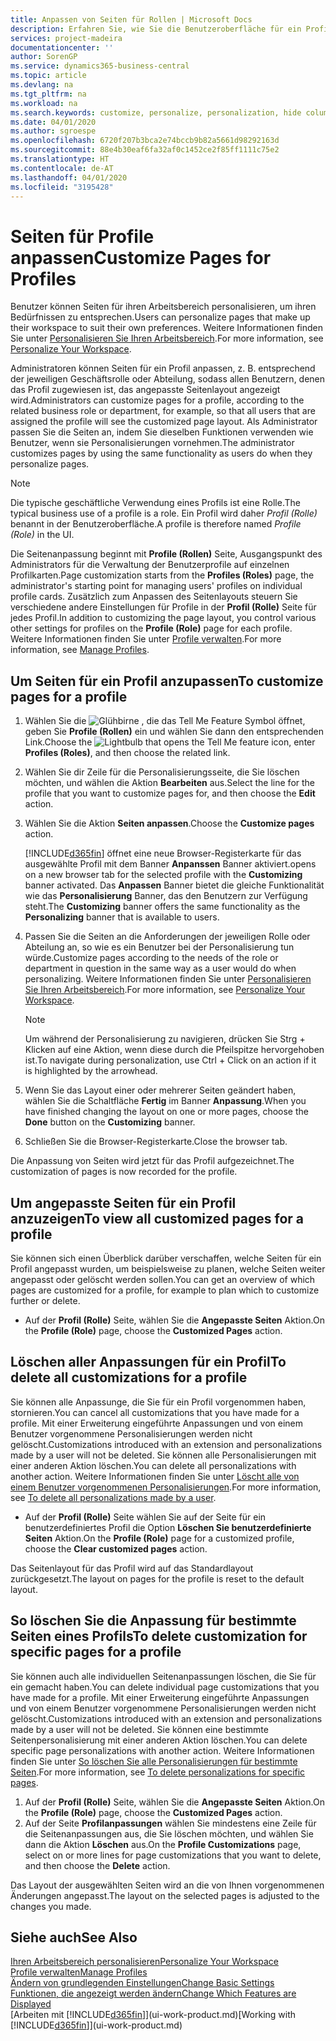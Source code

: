 ```yaml
---
title: Anpassen von Seiten für Rollen | Microsoft Docs
description: Erfahren Sie, wie Sie die Benutzeroberfläche für ein Profil (eine Rolle) anpassen, sodass allen Benutzern, die diese Rolle zugewiesen haben, ein benutzerdefinierter Arbeitsbereich angezeigt wird.
services: project-madeira
documentationcenter: ''
author: SorenGP
ms.service: dynamics365-business-central
ms.topic: article
ms.devlang: na
ms.tgt_pltfrm: na
ms.workload: na
ms.search.keywords: customize, personalize, personalization, hide columns, remove fields, move fields
ms.date: 04/01/2020
ms.author: sgroespe
ms.openlocfilehash: 6720f207b3bca2e74bccb9b82a5661d98292163d
ms.sourcegitcommit: 88e4b30eaf6fa32af0c1452ce2f85ff1111c75e2
ms.translationtype: HT
ms.contentlocale: de-AT
ms.lasthandoff: 04/01/2020
ms.locfileid: "3195428"
---
```

# <a name="customize-pages-for-profiles"></a><span data-ttu-id="1ff65-103">Seiten für Profile anpassen</span><span class="sxs-lookup"><span data-stu-id="1ff65-103">Customize Pages for Profiles</span></span>
<span data-ttu-id="1ff65-104">Benutzer können Seiten für ihren Arbeitsbereich personalisieren, um ihren Bedürfnissen zu entsprechen.</span><span class="sxs-lookup"><span data-stu-id="1ff65-104">Users can personalize pages that make up their workspace to suit their own preferences.</span></span> <span data-ttu-id="1ff65-105">Weitere Informationen finden Sie unter [Personalisieren Sie Ihren Arbeitsbereich](ui-personalization-user.md).</span><span class="sxs-lookup"><span data-stu-id="1ff65-105">For more information, see [Personalize Your Workspace](ui-personalization-user.md).</span></span>

<span data-ttu-id="1ff65-106">Administratoren können Seiten für ein Profil anpassen, z. B. entsprechend der jeweiligen Geschäftsrolle oder Abteilung, sodass allen Benutzern, denen das Profil zugewiesen ist, das angepasste Seitenlayout angezeigt wird.</span><span class="sxs-lookup"><span data-stu-id="1ff65-106">Administrators can customize pages for a profile, according to the related business role or department, for example, so that all users that are assigned the profile will see the customized page layout.</span></span> <span data-ttu-id="1ff65-107">Als Administrator passen Sie die Seiten an, indem Sie dieselben Funktionen verwenden wie Benutzer, wenn sie Personalisierungen vornehmen.</span><span class="sxs-lookup"><span data-stu-id="1ff65-107">The administrator customizes pages by using the same functionality as users do when they personalize pages.</span></span>

> [!NOTE]
> <span data-ttu-id="1ff65-108">Die typische geschäftliche Verwendung eines Profils ist eine Rolle.</span><span class="sxs-lookup"><span data-stu-id="1ff65-108">The typical business use of a profile is a role.</span></span> <span data-ttu-id="1ff65-109">Ein Profil wird daher *Profil (Rolle)* benannt in der Benutzeroberfläche.</span><span class="sxs-lookup"><span data-stu-id="1ff65-109">A profile is therefore named *Profile (Role)* in the UI.</span></span>

<span data-ttu-id="1ff65-110">Die Seitenanpassung beginnt mit **Profile (Rollen)** Seite, Ausgangspunkt des Administrators für die Verwaltung der Benutzerprofile auf einzelnen Profilkarten.</span><span class="sxs-lookup"><span data-stu-id="1ff65-110">Page customization starts from the **Profiles (Roles)** page, the administrator's starting point for managing users' profiles on individual profile cards.</span></span> <span data-ttu-id="1ff65-111">Zusätzlich zum Anpassen des Seitenlayouts steuern Sie verschiedene andere Einstellungen für Profile in der **Profil (Rolle)** Seite für jedes Profil.</span><span class="sxs-lookup"><span data-stu-id="1ff65-111">In addition to customizing the page layout, you control various other settings for profiles on the **Profile (Role)** page for each profile.</span></span> <span data-ttu-id="1ff65-112">Weitere Informationen finden Sie unter [Profile verwalten](admin-users-profiles-roles.md).</span><span class="sxs-lookup"><span data-stu-id="1ff65-112">For more information, see [Manage Profiles](admin-users-profiles-roles.md).</span></span>

## <a name="to-customize-pages-for-a-profile"></a><span data-ttu-id="1ff65-113">Um Seiten für ein Profil anzupassen</span><span class="sxs-lookup"><span data-stu-id="1ff65-113">To customize pages for a profile</span></span>
1. <span data-ttu-id="1ff65-114">Wählen Sie die ![Glühbirne , die das Tell Me Feature](media/ui-search/search_small.png "Tell Me-Funktion") Symbol öffnet, geben Sie **Profile (Rollen)** ein und wählen Sie dann den entsprechenden Link.</span><span class="sxs-lookup"><span data-stu-id="1ff65-114">Choose the ![Lightbulb that opens the Tell Me feature](media/ui-search/search_small.png "Tell me what you want to do") icon, enter **Profiles (Roles)**, and then choose the related link.</span></span>
2. <span data-ttu-id="1ff65-115">Wählen Sie dir Zeile für die Personalisierungsseite, die Sie löschen möchten, und wählen die Aktion **Bearbeiten** aus.</span><span class="sxs-lookup"><span data-stu-id="1ff65-115">Select the line for the profile that you want to customize pages for, and then choose the **Edit** action.</span></span>
3. <span data-ttu-id="1ff65-116">Wählen Sie die Aktion **Seiten anpassen**.</span><span class="sxs-lookup"><span data-stu-id="1ff65-116">Choose the **Customize pages** action.</span></span>

    [!INCLUDE[d365fin](includes/d365fin_md.md)] <span data-ttu-id="1ff65-117">öffnet eine neue Browser-Registerkarte für das ausgewählte Profil mit dem Banner **Anpanssen** Banner aktiviert.</span><span class="sxs-lookup"><span data-stu-id="1ff65-117">opens on a new browser tab for the selected profile with the **Customizing** banner activated.</span></span> <span data-ttu-id="1ff65-118">Das **Anpassen** Banner bietet die gleiche Funktionalität wie das **Personalisierung** Banner, das den Benutzern zur Verfügung steht.</span><span class="sxs-lookup"><span data-stu-id="1ff65-118">The **Customizing** banner offers the same functionality as the **Personalizing** banner that is available to users.</span></span>

4. <span data-ttu-id="1ff65-119">Passen Sie die Seiten an die Anforderungen der jeweiligen Rolle oder Abteilung an, so wie es ein Benutzer bei der Personalisierung tun würde.</span><span class="sxs-lookup"><span data-stu-id="1ff65-119">Customize pages according to the needs of the role or department in question in the same way as a user would do when personalizing.</span></span> <span data-ttu-id="1ff65-120">Weitere Informationen finden Sie unter [Personalisieren Sie Ihren Arbeitsbereich](ui-personalization-user.md).</span><span class="sxs-lookup"><span data-stu-id="1ff65-120">For more information, see [Personalize Your Workspace](ui-personalization-user.md).</span></span>

    > [!NOTE]
    > <span data-ttu-id="1ff65-121">Um während der Personalisierung zu navigieren, drücken Sie Strg + Klicken auf eine Aktion, wenn diese durch die Pfeilspitze hervorgehoben ist.</span><span class="sxs-lookup"><span data-stu-id="1ff65-121">To navigate during personalization, use Ctrl + Click on an action if it is highlighted by the arrowhead.</span></span>

5. <span data-ttu-id="1ff65-122">Wenn Sie das Layout einer oder mehrerer Seiten geändert haben, wählen Sie die Schaltfläche **Fertig** im Banner **Anpassung**.</span><span class="sxs-lookup"><span data-stu-id="1ff65-122">When you have finished changing the layout on one or more pages, choose the **Done** button on the **Customizing** banner.</span></span>
6. <span data-ttu-id="1ff65-123">Schließen Sie die Browser-Registerkarte.</span><span class="sxs-lookup"><span data-stu-id="1ff65-123">Close the browser tab.</span></span>

<span data-ttu-id="1ff65-124">Die Anpassung von Seiten wird jetzt für das Profil aufgezeichnet.</span><span class="sxs-lookup"><span data-stu-id="1ff65-124">The customization of pages is now recorded for the profile.</span></span>

## <a name="to-view-all-customized-pages-for-a-profile"></a><span data-ttu-id="1ff65-125">Um angepasste Seiten für ein Profil anzuzeigen</span><span class="sxs-lookup"><span data-stu-id="1ff65-125">To view all customized pages for a profile</span></span>
<span data-ttu-id="1ff65-126">Sie können sich einen Überblick darüber verschaffen, welche Seiten für ein Profil angepasst wurden, um beispielsweise zu planen, welche Seiten weiter angepasst oder gelöscht werden sollen.</span><span class="sxs-lookup"><span data-stu-id="1ff65-126">You can get an overview of which pages are customized for a profile, for example to plan which to customize further or delete.</span></span>

- <span data-ttu-id="1ff65-127">Auf der **Profil (Rolle)** Seite, wählen Sie die **Angepasste Seiten** Aktion.</span><span class="sxs-lookup"><span data-stu-id="1ff65-127">On the **Profile (Role)** page, choose the **Customized Pages** action.</span></span>

## <a name="to-delete-all-customizations-for-a-profile"></a><span data-ttu-id="1ff65-128">Löschen aller Anpassungen für ein Profil</span><span class="sxs-lookup"><span data-stu-id="1ff65-128">To delete all customizations for a profile</span></span>
<span data-ttu-id="1ff65-129">Sie können alle Anpassunge, die Sie für ein Profil vorgenommen haben, stornieren.</span><span class="sxs-lookup"><span data-stu-id="1ff65-129">You can cancel all customizations that you have made for a profile.</span></span> <span data-ttu-id="1ff65-130">Mit einer Erweiterung eingeführte Anpassungen und von einem Benutzer vorgenommene Personalisierungen werden nicht gelöscht.</span><span class="sxs-lookup"><span data-stu-id="1ff65-130">Customizations introduced with an extension and personalizations made by a user will not be deleted.</span></span> <span data-ttu-id="1ff65-131">Sie können alle Personalisierungen mit einer anderen Aktion löschen.</span><span class="sxs-lookup"><span data-stu-id="1ff65-131">You can delete all personalizations with another action.</span></span> <span data-ttu-id="1ff65-132">Weitere Informationen finden Sie unter [Löscht alle von einem Benutzer vorgenommenen Personalisierungen](admin-users-profiles-roles.md#to-delete-all-personalizations-made-by-a-user).</span><span class="sxs-lookup"><span data-stu-id="1ff65-132">For more information, see [To delete all personalizations made by a user](admin-users-profiles-roles.md#to-delete-all-personalizations-made-by-a-user).</span></span>

- <span data-ttu-id="1ff65-133">Auf der **Profil (Rolle)** Seite wählen Sie auf der Seite für ein benutzerdefiniertes Profil die Option **Löschen Sie benutzerdefinierte Seiten** Aktion.</span><span class="sxs-lookup"><span data-stu-id="1ff65-133">On the **Profile (Role)** page for a customized profile, choose the **Clear customized pages** action.</span></span>

<span data-ttu-id="1ff65-134">Das Seitenlayout für das Profil wird auf das Standardlayout zurückgesetzt.</span><span class="sxs-lookup"><span data-stu-id="1ff65-134">The layout on pages for the profile is reset to the default layout.</span></span>  

## <a name="to-delete-customization-for-specific-pages-for-a-profile"></a><span data-ttu-id="1ff65-135">So löschen Sie die Anpassung für bestimmte Seiten eines Profils</span><span class="sxs-lookup"><span data-stu-id="1ff65-135">To delete customization for specific pages for a profile</span></span>
<span data-ttu-id="1ff65-136">Sie können auch alle individuellen Seitenanpassungen löschen, die Sie für ein gemacht haben.</span><span class="sxs-lookup"><span data-stu-id="1ff65-136">You can delete individual page customizations that you have made for a profile.</span></span> <span data-ttu-id="1ff65-137">Mit einer Erweiterung eingeführte Anpassungen und von einem Benutzer vorgenommene Personalisierungen werden nicht gelöscht.</span><span class="sxs-lookup"><span data-stu-id="1ff65-137">Customizations introduced with an extension and personalizations made by a user will not be deleted.</span></span> <span data-ttu-id="1ff65-138">Sie können eine bestimmte Seitenpersonalisierung mit einer anderen Aktion löschen.</span><span class="sxs-lookup"><span data-stu-id="1ff65-138">You can delete specific page personalizations with another action.</span></span> <span data-ttu-id="1ff65-139">Weitere Informationen finden Sie unter [So löschen Sie alle Personalisierungen für bestimmte Seiten](admin-users-profiles-roles.md#to-delete-personalizations-for-specific-pages).</span><span class="sxs-lookup"><span data-stu-id="1ff65-139">For more information, see [To delete personalizations for specific pages](admin-users-profiles-roles.md#to-delete-personalizations-for-specific-pages).</span></span>

1. <span data-ttu-id="1ff65-140">Auf der **Profil (Rolle)** Seite, wählen Sie die **Angepasste Seiten** Aktion.</span><span class="sxs-lookup"><span data-stu-id="1ff65-140">On the **Profile (Role)** page, choose the **Customized Pages** action.</span></span>
2. <span data-ttu-id="1ff65-141">Auf der Seite **Profilanpassungen** wählen Sie mindestens eine Zeile für die Seitenanpassungen aus, die Sie löschen möchten, und wählen Sie dann die Aktion **Löschen** aus.</span><span class="sxs-lookup"><span data-stu-id="1ff65-141">On the **Profile Customizations** page, select on or more lines for page customizations that you want to delete, and then choose the **Delete** action.</span></span>

<span data-ttu-id="1ff65-142">Das Layout der ausgewählten Seiten wird an die von Ihnen vorgenommenen Änderungen angepasst.</span><span class="sxs-lookup"><span data-stu-id="1ff65-142">The layout on the selected pages is adjusted to the changes you made.</span></span>

## <a name="see-also"></a><span data-ttu-id="1ff65-143">Siehe auch</span><span class="sxs-lookup"><span data-stu-id="1ff65-143">See Also</span></span>
[<span data-ttu-id="1ff65-144">Ihren Arbeitsbereich personalisieren</span><span class="sxs-lookup"><span data-stu-id="1ff65-144">Personalize Your Workspace</span></span>](ui-personalization-user.md)  
[<span data-ttu-id="1ff65-145">Profile verwalten</span><span class="sxs-lookup"><span data-stu-id="1ff65-145">Manage Profiles</span></span>](admin-users-profiles-roles.md)  
[<span data-ttu-id="1ff65-146">Ändern von grundlegenden Einstellungen</span><span class="sxs-lookup"><span data-stu-id="1ff65-146">Change Basic Settings</span></span>](ui-change-basic-settings.md)  
[<span data-ttu-id="1ff65-147">Funktionen, die angezeigt werden ändern</span><span class="sxs-lookup"><span data-stu-id="1ff65-147">Change Which Features are Displayed</span></span>](ui-experiences.md)  
<span data-ttu-id="1ff65-148">[Arbeiten mit [!INCLUDE[d365fin](includes/d365fin_md.md)]](ui-work-product.md)</span><span class="sxs-lookup"><span data-stu-id="1ff65-148">[Working with [!INCLUDE[d365fin](includes/d365fin_md.md)]](ui-work-product.md)</span></span>  
